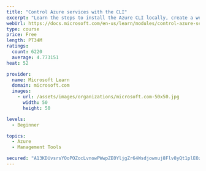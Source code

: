 ```yaml
---
title: "Control Azure services with the CLI"
excerpt: "Learn the steps to install the Azure CLI locally, create a website, and manage Azure resources using the CLI."
webUrl: https://docs.microsoft.com/en-us/learn/modules/control-azure-services-with-cli/
type: course
price: Free
length: PT34M
ratings:
  count: 6220
  average: 4.773151
heat: 52

provider:
  name: Microsoft Learn
  domain: microsoft.com
  images:
    - url: /assets/images/organizations/microsoft.com-50x50.jpg
      width: 50
      height: 50

levels:
  - Beginner

topics:
  - Azure
  - Management Tools

secured: "A13KDUvsrsYOoPOZocLvnowPWwpZE0YljgZr64Wsdjownuj8Flv8yQt1plEOzYFmeq7G4cX4c090ZilYlTcnpurZBnXgf42V6qqDB41DguToubKZ/KkTQ3HGiEftzQEeG6mscKLkOCkenpJA71kikCfxTA6dg1bJ7sY9VufN1sEgPNnZoeuT2eepfQGDorCAfjiGtQsyrDMu4C3BR3z7cX5m1o7OwIqMP84UAdTdmmtxbN9j6MxWHiCkg/EZCvxHkRwOL92vtmTn06yfoCILmx150Hwwnjy7+jw4Z5WD3Wr1yqF9/KwD6MOoYWSRKnhf1K7EEEvP89tRwWLgLSV1F0XSVHNH29xGjQgN/eww73Cf670qfoV/Qs+Ye4rKFRBXHhWyM/+OM42Q9Q2SjS77VPfCzmadAhH4NR2eQxVg/J0=;+afvNqmBEKf9FCXvIveZIg=="
---
```



